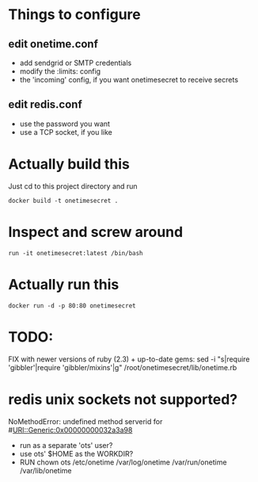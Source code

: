 # Things to configure


## edit onetime.conf

- add sendgrid or SMTP credentials
- modify the :limits: config
- the 'incoming' config, if you want onetimesecret to receive secrets



## edit redis.conf

- use the password you want
- use a TCP socket, if you like



# Actually build this

Just cd to this project directory and run

    docker build -t onetimesecret .


# Inspect and screw around

    run -it onetimesecret:latest /bin/bash


# Actually run this

    docker run -d -p 80:80 onetimesecret



# TODO:

FIX with newer versions of ruby (2.3) + up-to-date gems:
sed -i "s|require 'gibbler'|require 'gibbler/mixins'|g" /root/onetimesecret/lib/onetime.rb

# redis unix sockets not supported?
NoMethodError: undefined method serverid for #<URI::Generic:0x00000000032a3a98>


- run as a separate 'ots' user?
- use ots' $HOME as the WORKDIR?
- RUN chown ots /etc/onetime /var/log/onetime /var/run/onetime /var/lib/onetime
